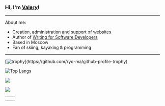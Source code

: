 <!-- ## Hi there 👋 -->
<h3>Hi, I'm <a href="http://valsy.ru/" target="_blank">Valery</a>!</h3>
<hr>
About me:
<p></p>
<ul>
  <li>Creation, administration and support of websites</li>
  <li>Author of <a href="http://valsy.ru/category/blog/">Writing for Software Developers</a></li>
  <li>Based in Moscow</li>
  <li>Fan of skiing, kayaking & programming</li>
</ul>
<hr>

[![trophy](https://github-profile-trophy.vercel.app/?username=Valsym&rank=-?)](https://github.com/ryo-ma/github-profile-trophy)

[![Top Langs](https://github-readme-stats.vercel.app/api/top-langs/?username=Valsym&layout=compact)](https://github.com/Valsym/github-readme-stats)

![](https://komarev.com/ghpvc/?username=Valsym)

![](http://github-profile-summary-cards.vercel.app/api/cards/profile-details?username=Valsym&theme=default)
<table>
  <tr>
    <td><img src="http://github-profile-summary-cards.vercel.app/api/cards/repos-per-language?username=Valsym&theme=default" alt=""></td>
    <td><img src="http://github-profile-summary-cards.vercel.app/api/cards/most-commit-language?username=Valsym&theme=default" alt=""></td>
  </tr>
  <tr>
    <td><img src="http://github-profile-summary-cards.vercel.app/api/cards/stats?username=Valsym&theme=default" alt=""></td>
    <td><img src="http://github-profile-summary-cards.vercel.app/api/cards/productive-time?username=Valsym&theme=default&utcOffset=8" alt=""></td>
  </tr>
</table>
  
<!--
![](http://github-profile-summary-cards.vercel.app/api/cards/repos-per-language?username=Valsym&theme=default)
![](http://github-profile-summary-cards.vercel.app/api/cards/most-commit-language?username=Valsym&theme=default)

**Valsym/Valsym** is a ✨ _special_ ✨ repository because its `README.md` (this file) appears on your GitHub profile.

Here are some ideas to get you started:

- 🔭 I’m currently working on ...
- 🌱 I’m currently learning ...
- 👯 I’m looking to collaborate on ...
- 🤔 I’m looking for help with ...
- 💬 Ask me about ...
- 📫 How to reach me: ...
- 😄 Pronouns: ...
- ⚡ Fun fact: ...
-->

